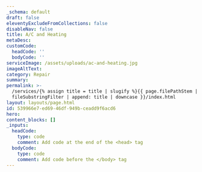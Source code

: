 ```yaml
---
_schema: default
draft: false
eleventyExcludeFromCollections: false
disableNav: false
title: A/C and Heating
metaDesc:
customCode:
  headCode: ''
  bodyCode: ''
serviceImage: /assets/uploads/ac-and-heating.jpg
imageAltText:
category: Repair
summary:
permalink: >-
  /services/{% assign title = title | slugify %}{{ page.filePathStem |
  fileSubstringFilter | append: title | downcase }}/index.html
layout: layouts/page.html
id: 539966e7-ed69-46df-949b-ceadd9f6acd6
hero:
content_blocks: []
_inputs:
  headCode:
    type: code
    comment: Add code at the end of the <head> tag
  bodyCode:
    type: code
    comment: Add code before the </body> tag
---
```

